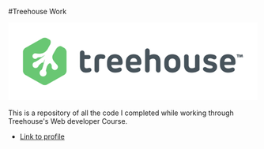 #Treehouse Work

![Treehouse](https://github.com/jmccutchanwd/treehouse-work/blob/master/images/Treehouse-logo.png)

This is a repository of all the code I completed while working through Treehouse's Web developer Course.

* [Link to profile](https://teamtreehouse.com/johnmccutchan)


